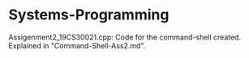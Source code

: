 # Systems-Programming

Assigenment2_19CS30021.cpp: Code for the command-shell created. Explained in "Command-Shell-Ass2.md".
